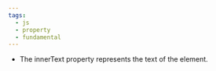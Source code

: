 ```yaml
---
tags:
  - js
  - property
  - fundamental
---
```


- The innerText property represents the text of the element.
